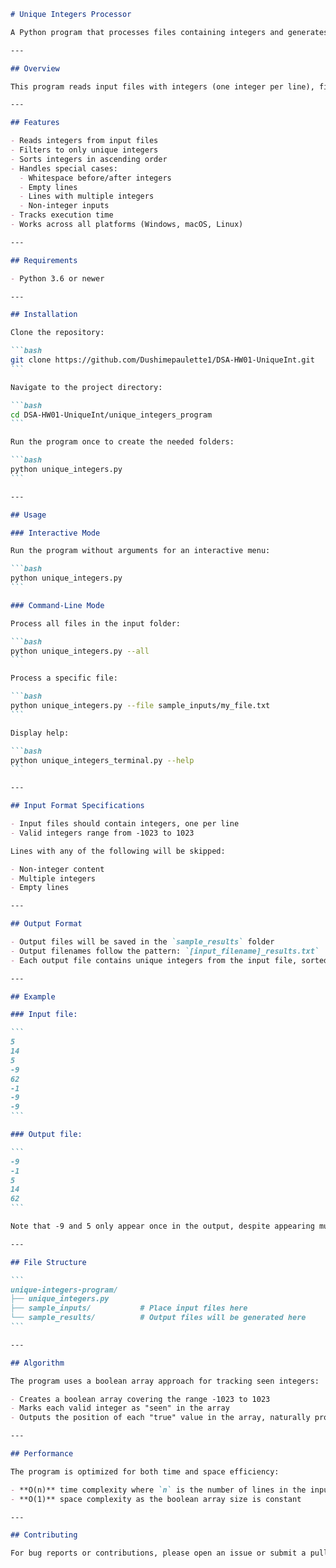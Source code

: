 ````markdown
# Unique Integers Processor

A Python program that processes files containing integers and generates output files with unique integers sorted in ascending order.

---

## Overview

This program reads input files with integers (one integer per line), finds all unique integers, sorts them in ascending order, and writes them to output files. It handles special cases like invalid inputs, empty lines, and whitespace.

---

## Features

- Reads integers from input files
- Filters to only unique integers
- Sorts integers in ascending order
- Handles special cases:
  - Whitespace before/after integers
  - Empty lines
  - Lines with multiple integers
  - Non-integer inputs
- Tracks execution time
- Works across all platforms (Windows, macOS, Linux)

---

## Requirements

- Python 3.6 or newer

---

## Installation

Clone the repository:

```bash
git clone https://github.com/Dushimepaulette1/DSA-HW01-UniqueInt.git
```

Navigate to the project directory:

```bash
cd DSA-HW01-UniqueInt/unique_integers_program
```

Run the program once to create the needed folders:

```bash
python unique_integers.py
```

---

## Usage

### Interactive Mode

Run the program without arguments for an interactive menu:

```bash
python unique_integers.py
```

### Command-Line Mode

Process all files in the input folder:

```bash
python unique_integers.py --all
```

Process a specific file:

```bash
python unique_integers.py --file sample_inputs/my_file.txt
```

Display help:

```bash
python unique_integers_terminal.py --help
```

---

## Input Format Specifications

- Input files should contain integers, one per line
- Valid integers range from -1023 to 1023

Lines with any of the following will be skipped:

- Non-integer content
- Multiple integers
- Empty lines

---

## Output Format

- Output files will be saved in the `sample_results` folder
- Output filenames follow the pattern: `[input_filename]_results.txt`
- Each output file contains unique integers from the input file, sorted in ascending order

---

## Example

### Input file:

```
5
14
5
-9
62
-1
-9
-9
```

### Output file:

```
-9
-1
5
14
62
```

Note that -9 and 5 only appear once in the output, despite appearing multiple times in the input.

---

## File Structure

```
unique-integers-program/
├── unique_integers.py
├── sample_inputs/           # Place input files here
└── sample_results/          # Output files will be generated here
```

---

## Algorithm

The program uses a boolean array approach for tracking seen integers:

- Creates a boolean array covering the range -1023 to 1023
- Marks each valid integer as "seen" in the array
- Outputs the position of each "true" value in the array, naturally producing a sorted result

---

## Performance

The program is optimized for both time and space efficiency:

- **O(n)** time complexity where `n` is the number of lines in the input file
- **O(1)** space complexity as the boolean array size is constant

---

## Contributing

For bug reports or contributions, please open an issue or submit a pull request on GitHub.
````
